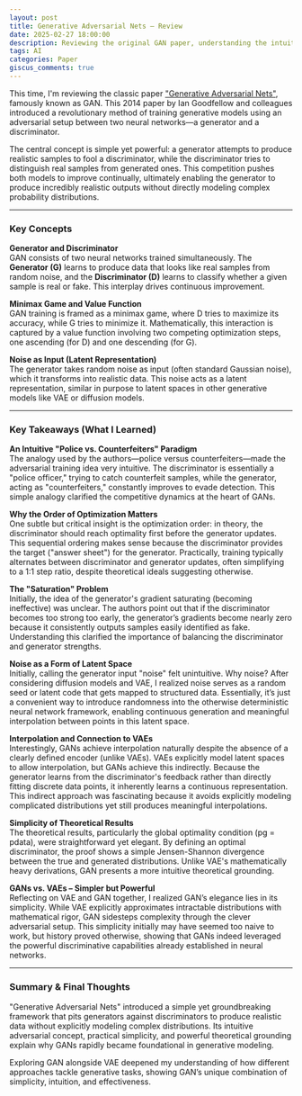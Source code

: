```yaml
---
layout: post
title: Generative Adversarial Nets – Review
date: 2025-02-27 18:00:00
description: Reviewing the original GAN paper, understanding the intuitive adversarial game between generators and discriminators, and connections to other generative models
tags: AI
categories: Paper
giscus_comments: true
---
```


This time, I'm reviewing the classic paper ["Generative Adversarial Nets"](https://arxiv.org/abs/1406.2661), famously known as GAN. This 2014 paper by Ian Goodfellow and colleagues introduced a revolutionary method of training generative models using an adversarial setup between two neural networks—a generator and a discriminator.

The central concept is simple yet powerful: a generator attempts to produce realistic samples to fool a discriminator, while the discriminator tries to distinguish real samples from generated ones. This competition pushes both models to improve continually, ultimately enabling the generator to produce incredibly realistic outputs without directly modeling complex probability distributions.

---

### Key Concepts

**Generator and Discriminator**  
GAN consists of two neural networks trained simultaneously. The **Generator (G)** learns to produce data that looks like real samples from random noise, and the **Discriminator (D)** learns to classify whether a given sample is real or fake. This interplay drives continuous improvement.

**Minimax Game and Value Function**  
GAN training is framed as a minimax game, where D tries to maximize its accuracy, while G tries to minimize it. Mathematically, this interaction is captured by a value function involving two competing optimization steps, one ascending (for D) and one descending (for G).

**Noise as Input (Latent Representation)**  
The generator takes random noise as input (often standard Gaussian noise), which it transforms into realistic data. This noise acts as a latent representation, similar in purpose to latent spaces in other generative models like VAE or diffusion models.

---

### Key Takeaways (What I Learned)

**An Intuitive "Police vs. Counterfeiters" Paradigm**  
The analogy used by the authors—police versus counterfeiters—made the adversarial training idea very intuitive. The discriminator is essentially a "police officer," trying to catch counterfeit samples, while the generator, acting as "counterfeiters," constantly improves to evade detection. This simple analogy clarified the competitive dynamics at the heart of GANs.

**Why the Order of Optimization Matters**  
One subtle but critical insight is the optimization order: in theory, the discriminator should reach optimality first before the generator updates. This sequential ordering makes sense because the discriminator provides the target ("answer sheet") for the generator. Practically, training typically alternates between discriminator and generator updates, often simplifying to a 1:1 step ratio, despite theoretical ideals suggesting otherwise.

**The "Saturation" Problem**  
Initially, the idea of the generator's gradient saturating (becoming ineffective) was unclear. The authors point out that if the discriminator becomes too strong too early, the generator’s gradients become nearly zero because it consistently outputs samples easily identified as fake. Understanding this clarified the importance of balancing the discriminator and generator strengths.

**Noise as a Form of Latent Space**  
Initially, calling the generator input "noise" felt unintuitive. Why noise? After considering diffusion models and VAE, I realized noise serves as a random seed or latent code that gets mapped to structured data. Essentially, it’s just a convenient way to introduce randomness into the otherwise deterministic neural network framework, enabling continuous generation and meaningful interpolation between points in this latent space.

**Interpolation and Connection to VAEs**  
Interestingly, GANs achieve interpolation naturally despite the absence of a clearly defined encoder (unlike VAEs). VAEs explicitly model latent spaces to allow interpolation, but GANs achieve this indirectly. Because the generator learns from the discriminator's feedback rather than directly fitting discrete data points, it inherently learns a continuous representation. This indirect approach was fascinating because it avoids explicitly modeling complicated distributions yet still produces meaningful interpolations.

**Simplicity of Theoretical Results**  
The theoretical results, particularly the global optimality condition (pg = pdata), were straightforward yet elegant. By defining an optimal discriminator, the proof shows a simple Jensen-Shannon divergence between the true and generated distributions. Unlike VAE's mathematically heavy derivations, GAN presents a more intuitive theoretical grounding.

**GANs vs. VAEs – Simpler but Powerful**  
Reflecting on VAE and GAN together, I realized GAN’s elegance lies in its simplicity. While VAE explicitly approximates intractable distributions with mathematical rigor, GAN sidesteps complexity through the clever adversarial setup. This simplicity initially may have seemed too naive to work, but history proved otherwise, showing that GANs indeed leveraged the powerful discriminative capabilities already established in neural networks.

---

### Summary & Final Thoughts
"Generative Adversarial Nets" introduced a simple yet groundbreaking framework that pits generators against discriminators to produce realistic data without explicitly modeling complex distributions. Its intuitive adversarial concept, practical simplicity, and powerful theoretical grounding explain why GANs rapidly became foundational in generative modeling.

Exploring GAN alongside VAE deepened my understanding of how different approaches tackle generative tasks, showing GAN’s unique combination of simplicity, intuition, and effectiveness.